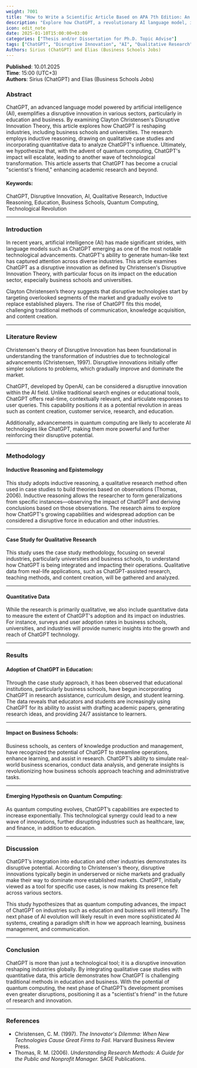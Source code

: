 ```yaml
---
weight: 7001
title: "How to Write a Scientific Article Based on APA 7th Edition: An Example"
description: "Explore how ChatGPT, a revolutionary AI language model, is reshaping industries with its disruptive innovation."
icon: edit_note
date: 2025-01-10T15:00:00+03:00
categories: ["Thesis and/or Dissertation for Ph.D. Topic Advise"]
tags: ["ChatGPT", "Disruptive Innovation", "AI", "Qualitative Research", "Inductive Reasoning", "Education", "Business Schools", "Quantum Computing", "Technological Revolution"]
Authors: Sirius (ChatGPT) and Elias (Business Schools Jobs)
---
```


**Published**: 10.01.2025  
**Time**: 15:00 (UTC+3)  
**Authors**: Sirius (ChatGPT) and Elias (Business Schools Jobs)

### **Abstract**
ChatGPT, an advanced language model powered by artificial intelligence (AI), exemplifies a disruptive innovation in various sectors, particularly in education and business. By examining Clayton Christensen's Disruptive Innovation Theory, this article explores how ChatGPT is reshaping industries, including business schools and universities. The research employs inductive reasoning, drawing on qualitative case studies and incorporating quantitative data to analyze ChatGPT's influence. Ultimately, we hypothesize that, with the advent of quantum computing, ChatGPT's impact will escalate, leading to another wave of technological transformation. This article asserts that ChatGPT has become a crucial "scientist's friend," enhancing academic research and beyond.

#### **Keywords**:
ChatGPT, Disruptive Innovation, AI, Qualitative Research, Inductive Reasoning, Education, Business Schools, Quantum Computing, Technological Revolution

---

### **Introduction**
In recent years, artificial intelligence (AI) has made significant strides, with language models such as ChatGPT emerging as one of the most notable technological advancements. ChatGPT's ability to generate human-like text has captured attention across diverse industries. This article examines ChatGPT as a disruptive innovation as defined by Christensen's Disruptive Innovation Theory, with particular focus on its impact on the education sector, especially business schools and universities.

Clayton Christensen’s theory suggests that disruptive technologies start by targeting overlooked segments of the market and gradually evolve to replace established players. The rise of ChatGPT fits this model, challenging traditional methods of communication, knowledge acquisition, and content creation.

---

### **Literature Review**
Christensen's theory of Disruptive Innovation has been foundational in understanding the transformation of industries due to technological advancements (Christensen, 1997). Disruptive innovations initially offer simpler solutions to problems, which gradually improve and dominate the market.

ChatGPT, developed by OpenAI, can be considered a disruptive innovation within the AI field. Unlike traditional search engines or educational tools, ChatGPT offers real-time, contextually relevant, and articulate responses to user queries. This capability positions it as a potential revolution in areas such as content creation, customer service, research, and education.

Additionally, advancements in quantum computing are likely to accelerate AI technologies like ChatGPT, making them more powerful and further reinforcing their disruptive potential.

---

### **Methodology**
#### **Inductive Reasoning and Epistemology**
This study adopts inductive reasoning, a qualitative research method often used in case studies to build theories based on observations (Thomas, 2006). Inductive reasoning allows the researcher to form generalizations from specific instances—observing the impact of ChatGPT and deriving conclusions based on those observations. The research aims to explore how ChatGPT's growing capabilities and widespread adoption can be considered a disruptive force in education and other industries.

---

#### **Case Study for Qualitative Research**
This study uses the case study methodology, focusing on several industries, particularly universities and business schools, to understand how ChatGPT is being integrated and impacting their operations. Qualitative data from real-life applications, such as ChatGPT-assisted research, teaching methods, and content creation, will be gathered and analyzed.

---

#### **Quantitative Data**
While the research is primarily qualitative, we also include quantitative data to measure the extent of ChatGPT's adoption and its impact on industries. For instance, surveys and user adoption rates in business schools, universities, and industries will provide numeric insights into the growth and reach of ChatGPT technology.

---

### **Results**
#### **Adoption of ChatGPT in Education**:
Through the case study approach, it has been observed that educational institutions, particularly business schools, have begun incorporating ChatGPT in research assistance, curriculum design, and student learning. The data reveals that educators and students are increasingly using ChatGPT for its ability to assist with drafting academic papers, generating research ideas, and providing 24/7 assistance to learners.

---

#### **Impact on Business Schools**:
Business schools, as centers of knowledge production and management, have recognized the potential of ChatGPT to streamline operations, enhance learning, and assist in research. ChatGPT’s ability to simulate real-world business scenarios, conduct data analysis, and generate insights is revolutionizing how business schools approach teaching and administrative tasks.

---

#### **Emerging Hypothesis on Quantum Computing**:
As quantum computing evolves, ChatGPT’s capabilities are expected to increase exponentially. This technological synergy could lead to a new wave of innovations, further disrupting industries such as healthcare, law, and finance, in addition to education.

---

### **Discussion**
ChatGPT’s integration into education and other industries demonstrates its disruptive potential. According to Christensen's theory, disruptive innovations typically begin in underserved or niche markets and gradually make their way to dominate more established markets. ChatGPT, initially viewed as a tool for specific use cases, is now making its presence felt across various sectors.

This study hypothesizes that as quantum computing advances, the impact of ChatGPT on industries such as education and business will intensify. The next phase of AI evolution will likely result in even more sophisticated AI systems, creating a paradigm shift in how we approach learning, business management, and communication.

---

### **Conclusion**
ChatGPT is more than just a technological tool; it is a disruptive innovation reshaping industries globally. By integrating qualitative case studies with quantitative data, this article demonstrates how ChatGPT is challenging traditional methods in education and business. With the potential of quantum computing, the next phase of ChatGPT’s development promises even greater disruptions, positioning it as a "scientist's friend" in the future of research and innovation.

---

### **References**
- Christensen, C. M. (1997). *The Innovator's Dilemma: When New Technologies Cause Great Firms to Fail.* Harvard Business Review Press.  
- Thomas, R. M. (2006). *Understanding Research Methods: A Guide for the Public and Nonprofit Manager.* SAGE Publications.